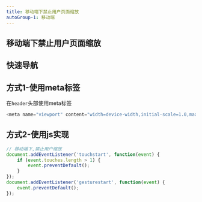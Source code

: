 ```yaml
---
title: 移动端下禁止用户页面缩放
autoGroup-1: 移动端
---
```


## 移动端下禁止用户页面缩放

## 快速导航

<TOC />

## 方式1-使用meta标签

在`header`头部使用meta标签
```js
<meta name="viewport" content="width=device-width,initial-scale=1.0,maximum-scale=1.0,user-scalable=0">
```

## 方式2-使用js实现

```js
// 移动端下,禁止用户缩放
document.addEventListener('touchstart', function(event) {
    if (event.touches.length > 1) {
        event.preventDefault();
    }
});
document.addEventListener('gesturestart', function(event) {
    event.preventDefault();
});
```

<footer-FooterLink :isShareLink="true" :isDaShang="true" />
<footer-FeedBack />
